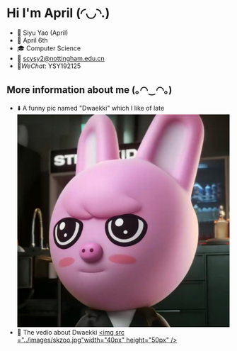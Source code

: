 # Hi I'm April ‎(◜◡◝.)

* :eyes: Siyu Yao (April)
* :birthday: April 6th
* :mortar_board: Computer Science
* :e-mail: <scysy2@nottingham.edu.cn>
* :thought_balloon:_WeChat_: YSY192125

## More information about me ‎(｡◠‿◠｡)
* :arrow_down: A funny pic named "Dwaekki" which I like of late
![alt text](../images/Dwaekki.jpg "Dwaekki")
* :dvd: The vedio about Dwaekki <a href="https://youtu.be/e07iRgMQHxc" target="_blank"><img src ="../images/skzoo.jpg"width="40px" height="50px" /></a>

